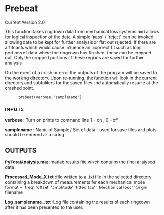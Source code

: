 # Prebeat

Current Version 2.0

This function takes ringdown data from mechanical loss systems and allows
for logical inspection of the data. A simple 'pass' / 'reject' can be
invoked allowing data to be kept for further analysis or flat out
rejected. If there are artifcacts which would cause influence an
incorrect fit such as long portions of data where the ringdown has
finished, these can be cropped out. Only the cropped portions of these
regions are saved for further analysis

On the event of a crash or error the outputs of the program will be saved
to the working directory. Upon re-running, the function will look
in the current directory and subfolders for the saved files and
automatically resume at the crashed point.

          prebeat(verbose,'samplename')

### INPUTS

  **verbose**   : Turn on prints to command line 1 = on , 0 =off

 **samplename**                   : Name of Sample / Set of data - used for save files and
                                   plots. should be entered as a string
## OUTPUTS

**PyTotalAnalysis.mat**           :matlab results file which contains the
                                   final analysed data

**Processed_Mode_X.txt**          :file  written to a .txt file in the
                                  selected directory containing a breakdown
                                  of measurements for each mechanical  mode
                                  format = 'freq' 'offset' 'amplitude' 'fitted tau' ' Mechanical loss' 'Origin filename'

**Log_samplename_.txt**     :Log file containing the results of each
                                  ringdown after it has been presented to the user.
